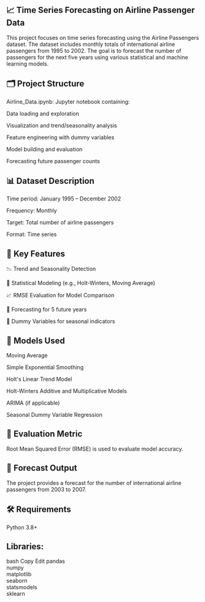 ## 📈 Time Series Forecasting on Airline Passenger Data
This project focuses on time series forecasting using the Airline Passengers dataset. The dataset includes monthly totals of international airline passengers from 1995 to 2002. The goal is to forecast the number of passengers for the next five years using various statistical and machine learning models.

## 🗂️ Project Structure
Airline_Data.ipynb: Jupyter notebook containing:

Data loading and exploration

Visualization and trend/seasonality analysis

Feature engineering with dummy variables

Model building and evaluation

Forecasting future passenger counts

## 📊 Dataset Description
Time period: January 1995 – December 2002

Frequency: Monthly

Target: Total number of airline passengers

Format: Time series

## 📌 Key Features
📉 Trend and Seasonality Detection

🧮 Statistical Modeling (e.g., Holt-Winters, Moving Average)

📈 RMSE Evaluation for Model Comparison

🧠 Forecasting for 5 future years

🧾 Dummy Variables for seasonal indicators

## 🧪 Models Used
Moving Average

Simple Exponential Smoothing

Holt's Linear Trend Model

Holt-Winters Additive and Multiplicative Models

ARIMA (if applicable)

Seasonal Dummy Variable Regression

## 📐 Evaluation Metric
Root Mean Squared Error (RMSE) is used to evaluate model accuracy.

## 📅 Forecast Output
The project provides a forecast for the number of international airline passengers from 2003 to 2007.

## 🛠️ Requirements
Python 3.8+

## Libraries:

bash
Copy
Edit
pandas  
numpy  
matplotlib  
seaborn  
statsmodels  
sklearn  
